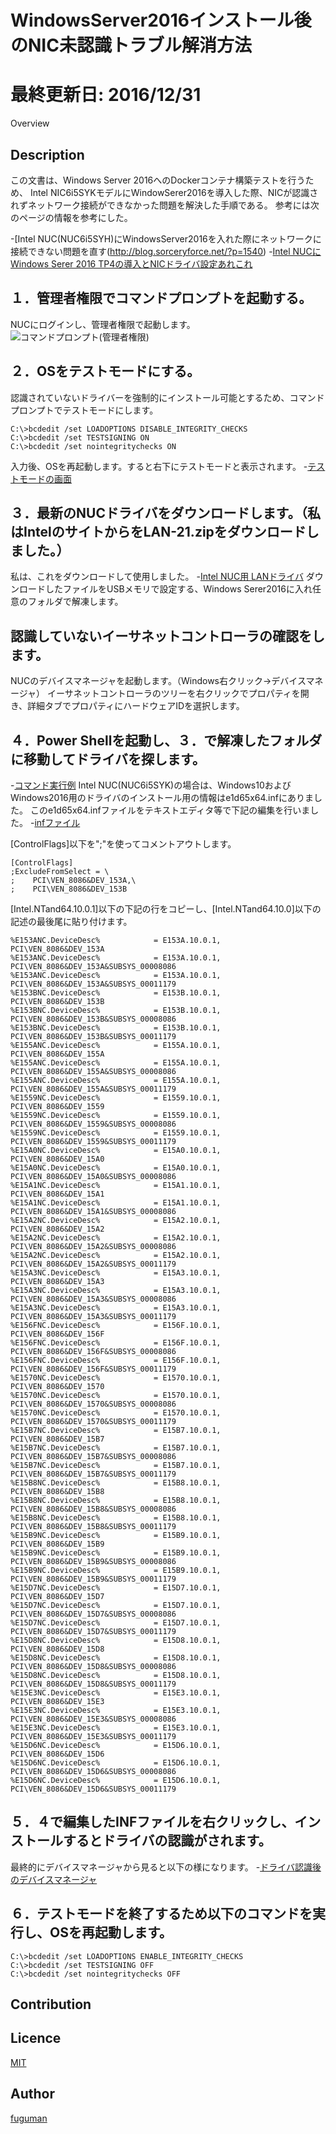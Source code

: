 ﻿# WindowsServer2016インストール後のNIC未認識トラブル解消方法

最終更新日: 2016/12/31
====

Overview

## Description
この文書は、Windows Server 2016へのDockerコンテナ構築テストを行うため、
Intel NIC6i5SYKモデルにWindowSerer2016を導入した際、NICが認識されずネットワーク接続ができなかった問題を解決した手順である。
参考には次のページの情報を参考にした。

-[Intel NUC(NUC6i5SYH)にWindowsServer2016を入れた際にネットワークに接続できない問題を直す(http://blog.sorceryforce.net/?p=1540)
-[Intel NUCにWindows Serer 2016 TP4の導入とNICドライバ設定あれこれ](https://blogs.msdn.microsoft.com/miyamam/2016/02/12/intel-nuc-%E3%81%ABwindows-server-2016-tp4-%E3%81%AE%E5%B0%8E%E5%85%A5%E3%81%A8nic%E3%83%89%E3%83%A9%E3%82%A4%E3%83%90%E3%81%AE%E8%A8%AD%E5%AE%9A%E3%81%82%E3%82%8C%E3%81%93%E3%82%8C/)


## １．管理者権限でコマンドプロンプトを起動する。
NUCにログインし、管理者権限で起動します。
![コマンドプロンプト(管理者権限)](./images/admincmd.png)

## ２．OSをテストモードにする。
認識されていないドライバーを強制的にインストール可能とするため、コマンドプロンプトでテストモードにします。
````
C:\>bcdedit /set LOADOPTIONS DISABLE_INTEGRITY_CHECKS
C:\>bcdedit /set TESTSIGNING ON
C:\>bcdedit /set nointegritychecks ON
````
入力後、OSを再起動します。すると右下にテストモードと表示されます。
-[テストモードの画面](./images/testmode.png)

## ３．最新のNUCドライバをダウンロードします。（私はIntelのサイトからをLAN-21.zipをダウンロードしました。）
私は、これをダウンロードして使用しました。
-[Intel NUC用 LANドライバ](https://downloadcenter.intel.com/ja/downloads/eula/26481/-NUC7i-x-bn-?httpDown=https%3A%2F%2Fdownloadmirror.intel.com%2F26481%2Feng%2FLAN-21.1.zip)
ダウンロードしたファイルをUSBメモリで設定する、Windows Serer2016に入れ任意のフォルダで解凍します。

## 認識していないイーサネットコントローラの確認をします。
NUCのデバイスマネージャを起動します。（Windows右クリック→デバイスマネージャ）
イーサネットコントローラのツリーを右クリックでプロパティを開き、詳細タブでプロパティにハードウェアIDを選択します。

## ４．Power Shellを起動し、３．で解凍したフォルダに移動してドライバを探します。
-[コマンド実行例](./images/powershell.png)
Intel NUC(NUC6i5SYK)の場合は、Windows10およびWindows2016用のドライバのインストール用の情報はe1d65x64.infにありました。
このe1d65x64.infファイルをテキストエディタ等で下記の編集を行いました。
-[infファイル](./images/inffile.png)

[ControlFlags]以下を";"を使ってコメントアウトします。
````
[ControlFlags]
;ExcludeFromSelect = \ 
;    PCI\VEN_8086&DEV_153A,\ 
;    PCI\VEN_8086&DEV_153B
````
[Intel.NTand64.10.0.1]以下の下記の行をコピーし、[Intel.NTand64.10.0]以下の記述の最後尾に貼り付けます。
````
%E153ANC.DeviceDesc%            = E153A.10.0.1,       PCI\VEN_8086&DEV_153A
%E153ANC.DeviceDesc%            = E153A.10.0.1,       PCI\VEN_8086&DEV_153A&SUBSYS_00008086
%E153ANC.DeviceDesc%            = E153A.10.0.1,       PCI\VEN_8086&DEV_153A&SUBSYS_00011179
%E153BNC.DeviceDesc%            = E153B.10.0.1,       PCI\VEN_8086&DEV_153B
%E153BNC.DeviceDesc%            = E153B.10.0.1,       PCI\VEN_8086&DEV_153B&SUBSYS_00008086
%E153BNC.DeviceDesc%            = E153B.10.0.1,       PCI\VEN_8086&DEV_153B&SUBSYS_00011179
%E155ANC.DeviceDesc%            = E155A.10.0.1,       PCI\VEN_8086&DEV_155A
%E155ANC.DeviceDesc%            = E155A.10.0.1,       PCI\VEN_8086&DEV_155A&SUBSYS_00008086
%E155ANC.DeviceDesc%            = E155A.10.0.1,       PCI\VEN_8086&DEV_155A&SUBSYS_00011179
%E1559NC.DeviceDesc%            = E1559.10.0.1,       PCI\VEN_8086&DEV_1559
%E1559NC.DeviceDesc%            = E1559.10.0.1,       PCI\VEN_8086&DEV_1559&SUBSYS_00008086
%E1559NC.DeviceDesc%            = E1559.10.0.1,       PCI\VEN_8086&DEV_1559&SUBSYS_00011179
%E15A0NC.DeviceDesc%            = E15A0.10.0.1,       PCI\VEN_8086&DEV_15A0
%E15A0NC.DeviceDesc%            = E15A0.10.0.1,       PCI\VEN_8086&DEV_15A0&SUBSYS_00008086
%E15A1NC.DeviceDesc%            = E15A1.10.0.1,       PCI\VEN_8086&DEV_15A1
%E15A1NC.DeviceDesc%            = E15A1.10.0.1,       PCI\VEN_8086&DEV_15A1&SUBSYS_00008086
%E15A2NC.DeviceDesc%            = E15A2.10.0.1,       PCI\VEN_8086&DEV_15A2
%E15A2NC.DeviceDesc%            = E15A2.10.0.1,       PCI\VEN_8086&DEV_15A2&SUBSYS_00008086
%E15A2NC.DeviceDesc%            = E15A2.10.0.1,       PCI\VEN_8086&DEV_15A2&SUBSYS_00011179
%E15A3NC.DeviceDesc%            = E15A3.10.0.1,       PCI\VEN_8086&DEV_15A3
%E15A3NC.DeviceDesc%            = E15A3.10.0.1,       PCI\VEN_8086&DEV_15A3&SUBSYS_00008086
%E15A3NC.DeviceDesc%            = E15A3.10.0.1,       PCI\VEN_8086&DEV_15A3&SUBSYS_00011179
%E156FNC.DeviceDesc%            = E156F.10.0.1,       PCI\VEN_8086&DEV_156F
%E156FNC.DeviceDesc%            = E156F.10.0.1,       PCI\VEN_8086&DEV_156F&SUBSYS_00008086
%E156FNC.DeviceDesc%            = E156F.10.0.1,       PCI\VEN_8086&DEV_156F&SUBSYS_00011179
%E1570NC.DeviceDesc%            = E1570.10.0.1,       PCI\VEN_8086&DEV_1570
%E1570NC.DeviceDesc%            = E1570.10.0.1,       PCI\VEN_8086&DEV_1570&SUBSYS_00008086
%E1570NC.DeviceDesc%            = E1570.10.0.1,       PCI\VEN_8086&DEV_1570&SUBSYS_00011179
%E15B7NC.DeviceDesc%            = E15B7.10.0.1,       PCI\VEN_8086&DEV_15B7
%E15B7NC.DeviceDesc%            = E15B7.10.0.1,       PCI\VEN_8086&DEV_15B7&SUBSYS_00008086
%E15B7NC.DeviceDesc%            = E15B7.10.0.1,       PCI\VEN_8086&DEV_15B7&SUBSYS_00011179
%E15B8NC.DeviceDesc%            = E15B8.10.0.1,       PCI\VEN_8086&DEV_15B8
%E15B8NC.DeviceDesc%            = E15B8.10.0.1,       PCI\VEN_8086&DEV_15B8&SUBSYS_00008086
%E15B8NC.DeviceDesc%            = E15B8.10.0.1,       PCI\VEN_8086&DEV_15B8&SUBSYS_00011179
%E15B9NC.DeviceDesc%            = E15B9.10.0.1,       PCI\VEN_8086&DEV_15B9
%E15B9NC.DeviceDesc%            = E15B9.10.0.1,       PCI\VEN_8086&DEV_15B9&SUBSYS_00008086
%E15B9NC.DeviceDesc%            = E15B9.10.0.1,       PCI\VEN_8086&DEV_15B9&SUBSYS_00011179
%E15D7NC.DeviceDesc%            = E15D7.10.0.1,       PCI\VEN_8086&DEV_15D7
%E15D7NC.DeviceDesc%            = E15D7.10.0.1,       PCI\VEN_8086&DEV_15D7&SUBSYS_00008086
%E15D7NC.DeviceDesc%            = E15D7.10.0.1,       PCI\VEN_8086&DEV_15D7&SUBSYS_00011179
%E15D8NC.DeviceDesc%            = E15D8.10.0.1,       PCI\VEN_8086&DEV_15D8
%E15D8NC.DeviceDesc%            = E15D8.10.0.1,       PCI\VEN_8086&DEV_15D8&SUBSYS_00008086
%E15D8NC.DeviceDesc%            = E15D8.10.0.1,       PCI\VEN_8086&DEV_15D8&SUBSYS_00011179
%E15E3NC.DeviceDesc%            = E15E3.10.0.1,       PCI\VEN_8086&DEV_15E3
%E15E3NC.DeviceDesc%            = E15E3.10.0.1,       PCI\VEN_8086&DEV_15E3&SUBSYS_00008086
%E15E3NC.DeviceDesc%            = E15E3.10.0.1,       PCI\VEN_8086&DEV_15E3&SUBSYS_00011179
%E15D6NC.DeviceDesc%            = E15D6.10.0.1,       PCI\VEN_8086&DEV_15D6
%E15D6NC.DeviceDesc%            = E15D6.10.0.1,       PCI\VEN_8086&DEV_15D6&SUBSYS_00008086
%E15D6NC.DeviceDesc%            = E15D6.10.0.1,       PCI\VEN_8086&DEV_15D6&SUBSYS_00011179

````

## ５．４で編集したINFファイルを右クリックし、インストールするとドライバの認識がされます。
最終的にデバイスマネージャから見ると以下の様になります。
-[ドライバ認識後のデバイスマネージャ](./images/devicemanager.png)

## ６．テストモードを終了するため以下のコマンドを実行し、OSを再起動します。
````
C:\>bcdedit /set LOADOPTIONS ENABLE_INTEGRITY_CHECKS
C:\>bcdedit /set TESTSIGNING OFF
C:\>bcdedit /set nointegritychecks OFF
````

## Contribution

## Licence

[MIT](https://github.com/tcnksm/tool/blob/master/LICENCE)

## Author

[fuguman](https://github.com/fuguman)